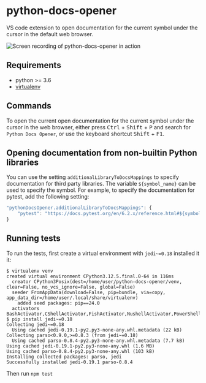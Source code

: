 # python-docs-opener

VS code extension to open documentation for the current symbol under the cursor in the default web browser.

![Screen recording of python-docs-opener in action](static/screen-recording.gif)

## Requirements

- python >= 3.6
- [virtualenv](https://virtualenv.pypa.io/en/latest/installation.html)

## Commands

To open the current open documentation for the current symbol under the cursor in the web browser, either press <kbd>Ctrl</kbd> + <kbd>Shift</kbd> + <kbd>P</kbd> and search for `Python Docs Opener`, or use the keyboard shortcut <kbd>Shift</kbd> + <kbd>F1</kbd>.

## Opening documentation from non-builtin Python libraries

You can use the setting `additionalLibraryToDocsMappings` to specify documentation for third party libraries. The variable `${symbol_name}` can be used to specify the symbol. For example, to specify the documentation for pytest, add the following setting:

```javascript
"pythonDocsOpener.additionalLibraryToDocsMappings": {
    "pytest": "https://docs.pytest.org/en/6.2.x/reference.html#${symbol_name}"
}
```

## Running tests

To run the tests, first create a virtual environment with `jedi~=0.18` installed it it:
```
$ virtualenv venv
created virtual environment CPython3.12.5.final.0-64 in 116ms
  creator CPython3Posix(dest=/home/user/python-docs-opener/venv, clear=False, no_vcs_ignore=False, global=False)
  seeder FromAppData(download=False, pip=bundle, via=copy, app_data_dir=/home/user/.local/share/virtualenv)
    added seed packages: pip==24.0
  activators BashActivator,CShellActivator,FishActivator,NushellActivator,PowerShellActivator,PythonActivator
$ pip install jedi~=0.18
Collecting jedi~=0.18
  Using cached jedi-0.19.1-py2.py3-none-any.whl.metadata (22 kB)
Collecting parso<0.9.0,>=0.8.3 (from jedi~=0.18)
  Using cached parso-0.8.4-py2.py3-none-any.whl.metadata (7.7 kB)
Using cached jedi-0.19.1-py2.py3-none-any.whl (1.6 MB)
Using cached parso-0.8.4-py2.py3-none-any.whl (103 kB)
Installing collected packages: parso, jedi
Successfully installed jedi-0.19.1 parso-0.8.4
```
Then run `npm test`